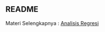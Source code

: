 ## README

Materi Selengkapnya : [Analisis Regresi](https://github.com/arofiqimaulana/Statistics/tree/master/Linear%20Regression)